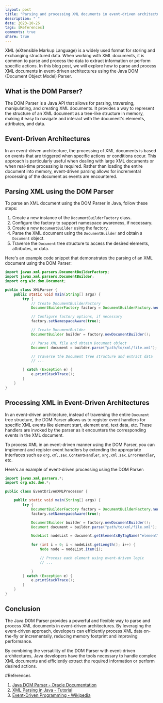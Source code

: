 ```yaml
---
layout: post
title: "Parsing and processing XML documents in event-driven architectures using Java DOM Parser"
description: " "
date: 2023-10-26
tags: [References]
comments: true
share: true
---
```


XML (eXtensible Markup Language) is a widely used format for storing and exchanging structured data. When working with XML documents, it is common to parse and process the data to extract information or perform specific actions. In this blog post, we will explore how to parse and process XML documents in event-driven architectures using the Java DOM (Document Object Model) Parser.

## What is the DOM Parser?

The DOM Parser is a Java API that allows for parsing, traversing, manipulating, and creating XML documents. It provides a way to represent the structure of an XML document as a tree-like structure in memory, making it easy to navigate and interact with the document's elements, attributes, and data.

## Event-Driven Architectures

In an event-driven architecture, the processing of XML documents is based on events that are triggered when specific actions or conditions occur. This approach is particularly useful when dealing with large XML documents or when real-time processing is required. Rather than loading the entire document into memory, event-driven parsing allows for incremental processing of the document as events are encountered.

## Parsing XML using the DOM Parser

To parse an XML document using the DOM Parser in Java, follow these steps:

1. Create a new instance of the `DocumentBuilderFactory` class.
2. Configure the factory to support namespace awareness, if necessary.
3. Create a new `DocumentBuilder` using the factory.
4. Parse the XML document using the `DocumentBuilder` and obtain a `Document` object.
5. Traverse the `Document` tree structure to access the desired elements, attributes, or data.

Here's an example code snippet that demonstrates the parsing of an XML document using the DOM Parser:

```java
import javax.xml.parsers.DocumentBuilderFactory;
import javax.xml.parsers.DocumentBuilder;
import org.w3c.dom.Document;

public class XMLParser {
    public static void main(String[] args) {
        try {
            // Create DocumentBuilderFactory
            DocumentBuilderFactory factory = DocumentBuilderFactory.newInstance();

            // Configure factory options, if necessary
            factory.setNamespaceAware(true);

            // Create DocumentBuilder
            DocumentBuilder builder = factory.newDocumentBuilder();

            // Parse XML file and obtain Document object
            Document document = builder.parse("path/to/xml/file.xml");

            // Traverse the Document tree structure and extract data
            // ...

        } catch (Exception e) {
            e.printStackTrace();
        }
    }
}
```

## Processing XML in Event-Driven Architectures

In an event-driven architecture, instead of traversing the entire `Document` tree structure, the DOM Parser allows us to register event handlers for specific XML events like element start, element end, text data, etc. These handlers are invoked by the parser as it encounters the corresponding events in the XML document.

To process XML in an event-driven manner using the DOM Parser, you can implement and register event handlers by extending the appropriate interfaces such as `org.xml.sax.ContentHandler`, `org.xml.sax.ErrorHandler`, etc.

Here's an example of event-driven processing using the DOM Parser:

```java
import javax.xml.parsers.*;
import org.w3c.dom.*;

public class EventDrivenXMLProcessor {

    public static void main(String[] args) {
        try {
            DocumentBuilderFactory factory = DocumentBuilderFactory.newInstance();
            factory.setNamespaceAware(true);

            DocumentBuilder builder = factory.newDocumentBuilder();
            Document document = builder.parse("path/to/xml/file.xml");

            NodeList nodeList = document.getElementsByTagName("elementToProcess");
              
            for (int i = 0; i < nodeList.getLength(); i++) {
                Node node = nodeList.item(i);

                // Process each element using event-driven logic
                // ...

            }
        } catch (Exception e) {
            e.printStackTrace();
        }
    }
}
```

## Conclusion

The Java DOM Parser provides a powerful and flexible way to parse and process XML documents in event-driven architectures. By leveraging the event-driven approach, developers can efficiently process XML data on-the-fly or incrementally, reducing memory footprint and improving performance.

By combining the versatility of the DOM Parser with event-driven architectures, Java developers have the tools necessary to handle complex XML documents and efficiently extract the required information or perform desired actions.

#References
1. [Java DOM Parser - Oracle Documentation](https://docs.oracle.com/javase/tutorial/jaxp/dom/readingXML.html)
2. [XML Parsing in Java - Tutorial](https://www.baeldung.com/java-xml)
3. [Event-Driven Programming - Wikipedia](https://en.wikipedia.org/wiki/Event-driven_programming)